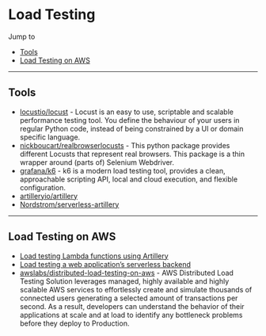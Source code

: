 # Load Testing

Jump to
- [Tools](#tools)
- [Load Testing on AWS](#load-testing-on-aws)

---
## Tools

- [locustio/locust](https://github.com/locustio/locust) - Locust is an easy to use, scriptable and scalable performance testing tool. You define the behaviour of your users in regular Python code, instead of being constrained by a UI or domain specific language.
- [nickboucart/realbrowserlocusts](https://github.com/nickboucart/realbrowserlocusts) - This python package provides different Locusts that represent real browsers. This package is a thin wrapper around (parts of) Selenium Webdriver.
- [grafana/k6](https://github.com/grafana/k6) - k6 is a modern load testing tool, provides a clean, approachable scripting API, local and cloud execution, and flexible configuration.
- [artilleryio/artillery](https://github.com/artilleryio/artillery)
- [Nordstrom/serverless-artillery](https://github.com/Nordstrom/serverless-artillery)

---
## Load Testing on AWS

- [Load testing Lambda functions using Artillery](https://aws.amazon.com/blogs/compute/optimizing-node-js-dependencies-in-aws-lambda/)
- [Load testing a web application’s serverless backend](https://aws.amazon.com/blogs/compute/load-testing-a-web-applications-serverless-backend/)
- [awslabs/distributed-load-testing-on-aws](https://github.com/awslabs/distributed-load-testing-on-aws) - AWS Distributed Load Testing Solution leverages managed, highly available and highly scalable AWS services to effortlessly create and simulate thousands of connected users generating a selected amount of transactions per second. As a result, developers can understand the behavior of their applications at scale and at load to identify any bottleneck problems before they deploy to Production.
